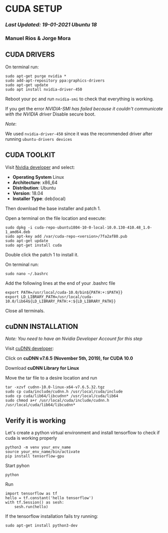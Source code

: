 
# CUDA SETUP  
### *Last Updated: 19-01-2021 Ubuntu 18*
### **Manuel Rios & Jorge Mora**

## CUDA DRIVERS

On terminal run:


```
sudo apt-get purge nvidia *
sudo add-apt-repository ppa:graphics-drivers
sudo apt-get update
sudo apt install nvidia-driver-450
```

Reboot your pc and run `nvidia-smi` to check that everything is working.

If you get the error _NVIDIA-SMI has failed because it couldn't communicate with the NVIDIA driver_  Disable secure boot.
  
*Note*:

We used `nvidia-driver-450` since it was the recommended driver after running `ubuntu-drivers devices`

## CUDA TOOLKIT

Visit [Nvidia developer](https://developer.nvidia.com/cuda-10.0-download-archive) and select:

- **Operating System** Linux
- **Architecture**: x86_64
- **Distribution**: Ubuntu
- **Version**: 18.04
- **Installer Type**: deb(local)  

Then download the base installer and patch 1.

Open a terminal on the file location and execute:  

```
sudo dpkg -i cuda-repo-ubuntu1804-10-0-local-10.0.130-410.48_1.0-1_amd64.deb
sudo apt-key add /var/cuda-repo-<version>/7fa2af80.pub
sudo apt-get update
sudo apt-get install cuda
```

Double click the patch 1 to install it.

On terminal run:

`sudo nano ~/.bashrc`

Add the following lines at the end of your .bashrc file 

```
export PATH=/usr/local/cuda-10.0/bin${PATH:+:$PATH}}
export LD_LIBRARY_PATH=/usr/local/cuda-10.0/lib64${LD_LIBRARY_PATH:+:${LD_LIBRARY_PATH}}
```

Close all terminals.


## cuDNN INSTALLATION

*Note: You need to have an Nvidia Developer Account for this step*


Visit [cuDNN developer](https://developer.nvidia.com/rdp/cudnn-archive):

Click on **cuDNN v7.6.5 (November 5th, 2019), for CUDA 10.0**

Download **cuDNN Library for Linux**

Move the tar file to a desire location and run

```
tar -xzvf cudnn-10.0-linux-x64-v7.6.5.32.tgz
sudo cp cuda/include/cudnn.h /usr/local/cuda/include
sudo cp cuda/lib64/libcudnn* /usr/local/cuda/lib64
sudo chmod a+r /usr/local/cuda/include/cudnn.h /usr/local/cuda/lib64/libcudnn*
```

## Verify it is working

Let's create a python virtual environment and install tensorflow to check if cuda is working properly 

```
python3 -m venv your_env_name
source your_env_name/bin/activate
pip install tensorflow-gpu
```

Start pyhon 

`python`

Run

```
import tensorflow as tf
hello = tf.constant('hello tensorflow')
with tf.Session() as sesh:
    sesh.run(hello)
```

If the tensorflow installation fails try running:

`sudo apt-get install python3-dev`
